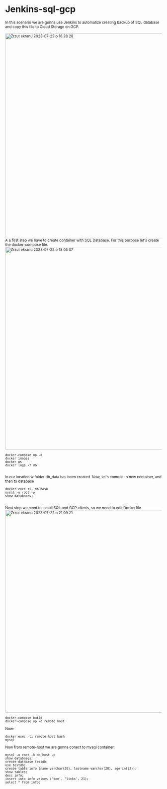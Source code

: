# Jenkins-sql-gcp

<sub> 
In this scenario we are gonna use Jenkins to automatize creating backup of SQL database and copy this file to Cloud Storage on GCP.

</br>
</br>

<img width="657" alt="Zrzut ekranu 2023-07-22 o 16 28 28" src="https://github.com/eda6767/Jenkins-sql-gcp/assets/102791467/2afbd02d-1010-4330-8976-774b8da3d10c">

</br>
A a first step we have to create container with SQL Database. For this purpose let's create the docker-compose file.
</br>


<img width="650" alt="Zrzut ekranu 2023-07-22 o 18 05 07" src="https://github.com/eda6767/Jenkins-sql-gcp/assets/102791467/416959c1-87ff-47d5-ab9c-8c7f67b1689d">

```
docker-compose up -d
docker images
docker ps
docker logs -f db
```

</br>
In our location w folder db_data has been created. Now, let's connest to new container, and then to database

```
docker exec ti- db bash
mysql -u root -p
show databases;
```

</br>
Next step we need to install SQL and GCP clients, so we need to edit Dockerfile
  
</br>

<img width="650" alt="Zrzut ekranu 2023-07-22 o 21 09 21" src="https://github.com/eda6767/Jenkins-sql-gcp/assets/102791467/e298ca17-efc9-4031-86ec-04928d437902">


</br>

```
docker-compose build
docker-compose up -d remote_host 
```

Now:

```
docker exec -ti remote-host bash
mysql
```

Now from remote-host we are gonna conect to mysql container:

```
mysql -u root -h db_host -p
show databases;
create database testdb;
use testdb;
create table info (name varchar(20), lastname varchar(20), age int(2));
show tables;
desc info;
insert into info values ('tom', 'links', 21);
select * from info;
```
